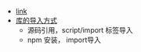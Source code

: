 - [link](https://cloud.tencent.com/developer/article/2218912)
- [库的导入方式](https://m.php.cn/faq/523134.html)
  - 源码引用，script/import 标签导入
  - npm 安装， import导入